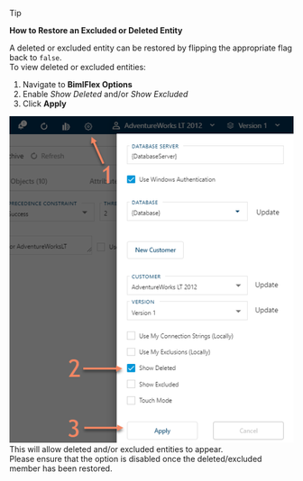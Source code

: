 >[!TIP]
> **How to Restore an Excluded or Deleted Entity**  
>
> A deleted or excluded entity can be restored by flipping the appropriate flag back to `false`.  
> To view deleted or excluded entities:  
>  
> 1. Navigate to **BimlFlex Options**  
> 1. Enable *Show Deleted* and/or *Show Excluded*  
> 1. Click **Apply**  
>
> ![Enabled Deleted Entities](images/bimlflex-app-options-show-deleted.png "Enabled Deleted Entities")  
> This will allow deleted and/or excluded entities to appear.  
> Please ensure that the option is disabled once the deleted/excluded member has been restored.  
